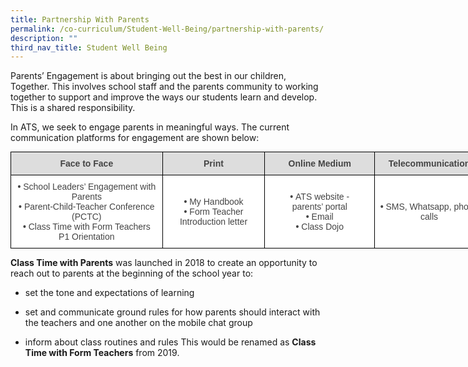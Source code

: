 ```yaml
---
title: Partnership With Parents
permalink: /co-curriculum/Student-Well-Being/partnership-with-parents/
description: ""
third_nav_title: Student Well Being
---
```

Parents’ Engagement is about bringing out the best in our children, Together. This involves school staff and the parents community to working together to support and improve the ways our students learn and develop. This is a shared responsibility.  
  

In ATS, we seek to engage parents in meaningful ways. The current communication platforms for engagement are shown below:

<style type="text/css">
.tg  {border-collapse:collapse;border-spacing:0;margin:0px auto;}
.tg td{border-color:black;border-style:solid;border-width:1px;font-family:Arial, sans-serif;font-size:14px;
  overflow:hidden;padding:10px 5px;word-break:normal;}
.tg th{border-color:black;border-style:solid;border-width:1px;font-family:Arial, sans-serif;font-size:14px;
  font-weight:normal;overflow:hidden;padding:10px 5px;word-break:normal;}
.tg .tg-u2eh{background-color:#DDD;color:#444;font-weight:bold;text-align:center;vertical-align:middle}
.tg .tg-vfvg{background-color:#FFF;color:#444;text-align:center;vertical-align:middle}
</style>
<table class="tg" style="undefined;table-layout: fixed; width: 758px">
<colgroup>
<col style="width: 243px">
<col style="width: 164px">
<col style="width: 176px">
<col style="width: 175px">
</colgroup>
<tbody>
  <tr>
    <td class="tg-u2eh">Face to Face</td>
    <td class="tg-u2eh">Print</td>
    <td class="tg-u2eh">Online Medium</td>
    <td class="tg-u2eh">Telecommunication</td>
  </tr>
  <tr>
    <td class="tg-vfvg"><span style="font-weight:700;font-style:normal">• </span>School Leaders’ Engagement with Parents<br><span style="font-weight:700;font-style:normal">• </span>Parent-Child-Teacher Conference (PCTC)<br><span style="font-weight:700;font-style:normal">• </span>Class Time with Form Teachers <br>P1 Orientation</td>
    <td class="tg-vfvg"><span style="font-weight:700;font-style:normal">• </span>My Handbook<br><span style="font-weight:700;font-style:normal">• </span>Form Teacher Introduction letter</td>
    <td class="tg-vfvg"><span style="font-weight:700;font-style:normal">• </span>ATS website -<br>parents’ portal<br><span style="font-weight:700;font-style:normal">• </span>Email<br><span style="font-weight:700;font-style:normal">• </span>Class Dojo</td>
    <td class="tg-vfvg"><span style="font-weight:700;font-style:normal">• </span>SMS, Whatsapp, phone calls</td>
  </tr>
</tbody>
</table>

**Class Time with Parents** was launched in 2018 to create an opportunity to reach out to parents at the beginning of the school year to:  

*   set the tone and expectations of learning  
    
*   set and communicate ground rules for how parents should interact with the teachers and one another on the mobile chat group
*   inform about class routines and rules This would be renamed as **Class Time with Form Teachers** from 2019.

